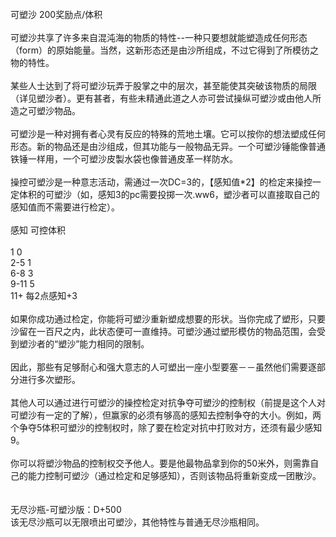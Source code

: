 <title>可塑沙</title>
<meta name="GENERATOR" content="WinCHM">
<meta http-equiv="Content-Type" content="text/html; charset=gb2312">
<br>可塑沙 200奖励点/体积
<br>
<br>可塑沙共享了许多来自混沌海的物质的特性--一种只要想就能塑造成任何形态（form）的原始能量。当然，这新形态还是由沙所组成，不过它得到了所模彷之物的特性。
<br>
<br>某些人士达到了将可塑沙玩弄于股掌之中的层次，甚至能使其突破该物质的局限（详见塑沙者）。更有甚者，有些未精通此道之人亦可尝试操纵可塑沙或由他人所造之可塑沙物品。
<br>
<br>可塑沙是一种对拥有者心灵有反应的特殊的荒地土壤。它可以按你的想法塑成任何形态。新的物品还是由沙组成，但其功能与一般物品无异。一个可塑沙锤能像普通铁锤一样用，一个可塑沙皮製水袋也像普通皮革一样防水。
<br>
<br>操控可塑沙是一种意志活动，需通过一次DC=3的，【感知值*2】的检定来操控一定体积的可塑沙（如，感知3的pc需要投掷一次.ww6，塑沙者可以直接取自己的感知值而不需要进行检定）。
<br>
<br>感知 可控体积
<br>
<br>1       0
<br>2-5     1
<br>6-8     3
<br>9-11    5
<br>11+     每2点感知+3
<br>
<br>如果你成功通过检定，你能将可塑沙重新塑成想要的形状。当你完成了塑形，只要沙留在一百尺之内，此状态便可一直维持。可塑沙通过塑形模仿的物品范围，会受到塑沙者的“塑沙”能力相同的限制。
<br>
<br>因此，那些有足够耐心和强大意志的人可塑出一座小型要塞－－虽然他们需要逐部分进行多次塑形。
<br>
<br>其他人可以通过进行可塑沙的操控检定对抗争夺可塑沙的控制权（前提是这个人对可塑沙有一定的了解），但赢家的必须有够高的感知去控制争夺的大小。例如，两个争夺5体积可塑沙的控制权时，除了要在检定对抗中打败对方，还须有最少感知9。
<br>
<br>你可以将塑沙物品的控制权交予他人。要是他最物品拿到你的50米外，则需靠自己的能力控制可塑沙（通过检定和足够感知），否则该物品将重新变成一团散沙。
<br>
<br>
<br>无尽沙瓶-可塑沙版：D+500
<br>该无尽沙瓶可以无限喷出可塑沙，其他特性与普通无尽沙瓶相同。